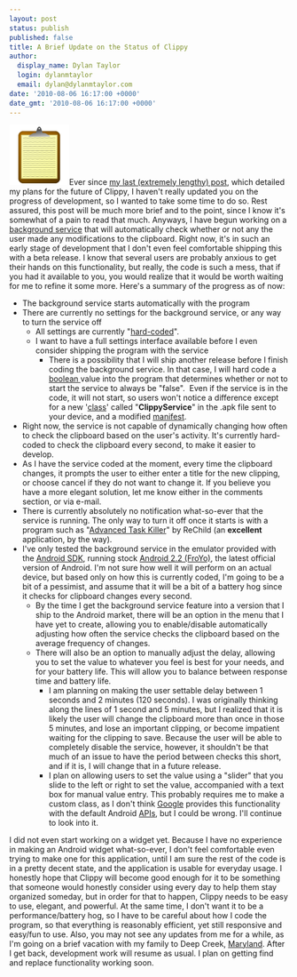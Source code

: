 ```yaml
---
layout: post
status: publish
published: false
title: A Brief Update on the Status of Clippy
author:
  display_name: Dylan Taylor
  login: dylanmtaylor
  email: dylan@dylanmtaylor.com
date: '2010-08-06 16:17:00 +0000'
date_gmt: '2010-08-06 16:17:00 +0000'
---
```

<p><a href="/images/blog/2010/12/clippy-logo1.png"><img class="alignleft size-thumbnail wp-image-123" title="Clippy Logo" src="/images/blog/2010/11/clippy-logo1.png" alt="" width="108" height="108" /></a>Ever since <a title="An Open Discussion About the Future of Clippy" href="/pages/blog/2010/08/05/an-open-discussion-about-the-future-of-clippy/">my last (extremely lengthy) post</a>, which detailed my plans for the future of Clippy, I haven't really updated you on the progress of development, so I wanted to take some time to do so. Rest assured, this post will be much more brief and to the point, since I know it's somewhat of a pain to read that much. Anyways, I have begun working on a <a title="Android Services" href="http://developer.android.com/reference/android/app/Service.html">background service</a> that will automatically check whether or not any the user made any modifications to the clipboard. Right now, it's in such an early stage of development that I don't even feel comfortable shipping this with a beta release. I know that several users are probably anxious to get their hands on this functionality, but really, the code is such a mess, that if you had it available to you, you would realize that it would be worth waiting for me to refine it some more. Here's a summary of the progress as of now:</p>
<ul>
<li>The background service starts automatically with the program</li>
<li>There are currently no settings for the background service, or any way to turn the service off
<ul>
<li>All settings are currently "<a title="Hard coding article on Wikipedia" href="http://developer.android.com/reference/android/app/Service.html">hard-coded</a>".</li>
<li>I want to have a full settings interface available before I even consider shipping the program with the service
<ul>
<li>There is a possibility that I will ship another release before I finish coding the background service. In that case, I will hard code a <a title="boolean data type" href="http://en.wikipedia.org/wiki/Boolean_data_type">boolean </a>value into the program that determines whether or not to start the service to always be "false".  Even if the service is in the code, it will not start, so users won't notice a difference except for a new '<a title="Class in Programming" href="http://en.wikipedia.org/wiki/Class_%28computer_science%29">class</a>' called "<strong>ClippyService</strong>" in the .apk file sent to your device, and a modified <a title="Android Manifest File" href="http://developer.android.com/guide/topics/manifest/manifest-intro.html">manifest</a>.</li>
</ul>
</li>
</ul>
</li>
<li>Right now, the service is not capable of dynamically changing how often to check the clipboard based on the user's activity. It's currently hard-coded to check the clipboard every second, to make it easier to develop.</li>
<li>As I have the service coded at the moment, every time the clipboard changes, it prompts the user to either enter a title for the new clipping, or choose cancel if they do not want to change it. If you believe you have a more elegant solution, let me know either in the comments section, or via e-mail.</li>
<li>There is currently absolutely no notification what-so-ever that the service is running. The only way to turn it off once it starts is with a program such as "<a title="Advanced Task Killer" href="http://rechild.mobi/">Advanced Task Killer</a>" by ReChild (an <strong>excellent</strong> application, by the way).</li>
<li>I've only tested the background service in the emulator provided with the <a class="zem_slink" title="Android" rel="homepage" href="http://code.google.com/android/">Android SDK</a>, running stock <a title="Android 2.2" href="http://developer.android.com/sdk/android-2.2-highlights.html">Android 2.2 (FroYo)</a>, the latest official version of Android. I'm not sure how well it will perform on an actual device, but based only on how this is currently coded, I'm going to be a bit of a pessimist, and assume that it will be a bit of a battery hog since it checks for clipboard changes every second.
<ul>
<li>By the time I get the background service feature into a version that I ship to the Android market, there will be an option in the menu that I have yet to create, allowing you to enable/disable automatically adjusting how often the service checks the clipboard based on the average frequency of changes.</li>
<li>There will also be an option to manually adjust the delay, allowing you to set the value to whatever you feel is best for your needs, and for your battery life. This will allow you to balance between response time and battery life.
<ul>
<li>I am planning on making the user settable delay between 1 seconds and 2 minutes (120 seconds). I was originally thinking along the lines of 1 second and 5 minutes, but I realized that it is likely the user will change the clipboard more than once in those 5 minutes, and lose an important clipping, or become impatient waiting for the clipping to save. Because the user will be able to completely disable the service, however, it shouldn't be that much of an issue to have the period between checks this short, and if it is, I will change that in a future release.</li>
<li>I plan on allowing users to set the value using a "slider" that you slide to the left or right to set the value, accompanied with a text box for manual value entry. This probably requires me to make a custom class, as I don't think <a class="zem_slink" title="Google" rel="homepage" href="http://google.com">Google</a> provides this functionality with the default Android <a class="zem_slink" title="Application programming interface" rel="wikipedia" href="http://en.wikipedia.org/wiki/Application_programming_interface">APIs</a>, but I could be wrong. I'll continue to look into it.</li>
</ul>
</li>
</ul>
</li>
</ul>
<p>I did not even start working on a widget yet. Because I have no experience in making an Android widget what-so-ever, I don't feel comfortable even trying to make one for this application, until I am sure the rest of the code is in a pretty decent state, and the application is usable for everyday usage. I honestly hope that Clippy will become good enough for it to be something that someone would honestly consider using every day to help them stay organized someday, but in order for that to happen, Clippy needs to be easy to use, elegant, and powerful. At the same time, I don't want it to be a performance/battery hog, so I have to be careful about how I code the program, so that everything is reasonably efficient, yet still responsive and easy/fun to use. Also, you may not see any updates from me for a while, as I'm going on a brief vacation with my family to Deep Creek, <a class="zem_slink" title="Maryland" rel="geolocation" href="http://maps.google.com/maps?ll=39.0,-76.7&amp;spn=3.0,3.0&amp;q=39.0,-76.7%20%28Maryland%29&amp;t=h">Maryland</a>. After I get back, development work will resume as usual. I plan on getting find and replace functionality working soon.</p>
